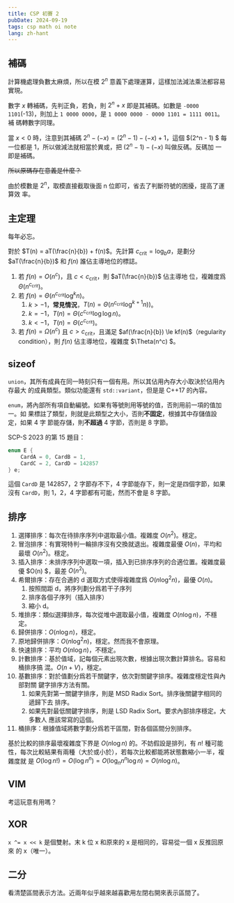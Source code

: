 ```yaml
---
title: CSP 初賽 2
pubDate: 2024-09-19
tags: csp math oi note
lang: zh-hant
---
```


## 補碼

計算機處理負數太麻煩，所以在模 $2^n$ 意義下處理運算，這樣加法減法乘法都容易實現。

數字 $x$ 轉補碼，先判正負，若負，則 $2^n + x$ 即是其補碼。如數是 `-0000
1101`(-13)，則加上 `1 0000 0000`，是 `1 0000 0000 - 0000 1101 = 1111 0011`。補
碼轉數字同理。

當 $x < 0$ 時，注意到其補碼 $2^n - (-x) = (2^n - 1) - (-x) + 1$，這個 $(2^n - 1)
$ 每一位都是 1，所以做減法就相當於異或，把 $(2^n - 1) - (-x)$ 叫做反碼。反碼加
一即是補碼。

~~所以原碼存在意義是什麼？~~

由於模數是 $2^n$，取模直接截取後面 n 位即可，省去了判斷符號的困擾，提高了運算效
率。

## 主定理

每年必忘。

對於 $T(n) = aT(\frac{n}{b}) + f(n)$。先計算 $c_{\text{crit}} = \log_{b}a$，是劃分
$aT(\frac{n}{b})$ 和 $f(n)$ 誰佔主導地位的標誌。

1. 若 $f(n) = O(n^c)$，且 $c < c_{\text{crit}}$，則 $aT(\frac{n}{b})$ 佔主導地
   位，複雜度爲 $\Theta (n^{c_{\text{crit}}})$。
2. 若 $f(n) = \Theta(n^{c_{\text{crit}}}\log^{k}n)$。
    1. $k > -1$，**常見情況**，$T(n) = \Theta(n^{c_{\text{crit}}}\log^{k+1}n))$。
    2. $k = -1$，$T(n) = \Theta(c^{c_{\text{crit}}}\log\log n)$。
    3. $k < -1$，$T(n) = \Theta(c^{c_{\text{crit}}})$。
3. 若 $f(n) = \Omega(n^c)$ 且 $c > c_{\text{crit}}$，且滿足 $af(\frac{n}{b})
   \le kf(n)$（regularity condition），則 $f(n)$ 佔主導地位，複雜度 $\Theta(n^c)
   $。

## sizeof

`union`，其所有成員在同一時刻只有一個有用。所以其佔用內存大小取決於佔用內存最大
的成員類型。類似功能還有 `std::variant`，但是是 C++17 的內容。

`enum`，將內部所有項自動編號。如果有等號則用等號的值，否則用前一項的值加一。如
果標註了類型，則就是此類型之大小，否則**不固定**，根據其中存儲值設定，如果 4 字
節能存儲，則**不超過** 4 字節，否則是 8 字節。

SCP-S 2023 的第 15 題目：

```cpp
enum E {
    CardA = 0, CardB = 1,
    CardC = 2, CardD = 142857
} e;
```

這個 `CardD` 是 142857，2 字節存不下，4 字節能存下，則一定是四個字節，如果沒有
`CardD`，則 1，2，4 字節都有可能，然而不會是 8 字節。

## 排序

1. 選擇排序：每次在待排序序列中選取最小值。複雜度 $O(n^2)$。穩定。
2. 冒泡排序：有實現特判一輪排序沒有交換就退出。複雜度最優 $O(n)$，平均和最壞
   $O(n^2)$。穩定。
3. 插入排序：未排序序列中選取一項，插入到已排序序列的合適位置。複雜度最優 $O(n)
   $，最差 $O(n^2)$。
4. 希爾排序：存在合適的 d 選取方式使得複雜度爲 $O(n\log^2 n)$，最優 $O(n)$。
    1. 按照間距 d，將序列劃分爲若干子序列
    2. 排序各個子序列（插入排序）
    3. 縮小 d。
5. 堆排序：類似選擇排序，每次從堆中選取最小值，複雜度 $O(n\log n)$，不穩定。
6. 歸併排序：$O(n\log n)$，穩定。
7. 原地歸併排序：$O(n\log^2 n)$，穩定。然而我不會原理。
8. 快速排序：平均 $O(n\log n)$，不穩定。
9. 計數排序：基於值域，記每個元素出現次數，根據出現次數計算排名。容易和桶排序搞
   混。$O(n + V)$，穩定。
10. 基數排序：對於值劃分爲若干關鍵字，依次對關鍵字排序。複雜度穩定性與內部對關
    鍵字排序方法有關。
    1. 如果先對第一關鍵字排序，則是 MSD Radix Sort。排序後關鍵字相同的遞歸下去
       排序。
    2. 如果先對最低關鍵字排序，則是 LSD Radix Sort。要求內部排序穩定。大多數人
       應該常寫的這個。
11. 桶排序：根據值域將數字劃分爲若干區間，對各個區間分別排序。

基於比較的排序最壞複雜度下界是 $O(n\log n)$ 的。不妨假設是排列，有 $n!$ 種可能
性，每次比較結果有兩種（大於或小於），若每次比較都能將狀態數縮小一半，複雜度就
是 $O(\log n!) = O(\log n^n) = O(\log_{n} n^n \log n) = O(n \log n)$。

## VIM

考這玩意有用嗎？

## XOR

`x ^= x << k` 是個雙射。末 k 位 x 和原來的 x 是相同的，容易從一個 x 反推回原來
的 x（唯一）。

## 二分

看清楚區間表示方法。近兩年似乎越來越喜歡用左閉右開來表示區間了。
